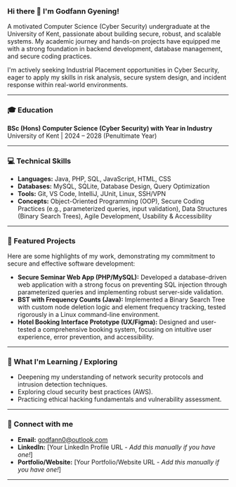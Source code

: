 ### Hi there 👋 I'm Godfann Gyening!

A motivated Computer Science (Cyber Security) undergraduate at the University of Kent, passionate about building secure, robust, and scalable systems. My academic journey and hands-on projects have equipped me with a strong foundation in backend development, database management, and secure coding practices.

I'm actively seeking Industrial Placement opportunities in Cyber Security, eager to apply my skills in risk analysis, secure system design, and incident response within real-world environments.

---

### 🎓 Education

**BSc (Hons) Computer Science (Cyber Security) with Year in Industry**  
University of Kent | 2024 – 2028 (Penultimate Year)

---

### 💻 Technical Skills

*   **Languages:** Java, PHP, SQL, JavaScript, HTML, CSS
*   **Databases:** MySQL, SQLite, Database Design, Query Optimization
*   **Tools:** Git, VS Code, IntelliJ, JUnit, Linux, SSH/VPN
*   **Concepts:** Object-Oriented Programming (OOP), Secure Coding Practices (e.g., parameterized queries, input validation), Data Structures (Binary Search Trees), Agile Development, Usability & Accessibility

---

### 🚀 Featured Projects

Here are some highlights of my work, demonstrating my commitment to secure and effective software development:

*   **Secure Seminar Web App (PHP/MySQL):** Developed a database-driven web application with a strong focus on preventing SQL injection through parameterized queries and implementing robust server-side validation.
*   **BST with Frequency Counts (Java):** Implemented a Binary Search Tree with custom node deletion logic and element frequency tracking, tested rigorously in a Linux command-line environment.
*   **Hotel Booking Interface Prototype (UX/Figma):** Designed and user-tested a comprehensive booking system, focusing on intuitive user experience, error prevention, and accessibility.

---

### 🌱 What I'm Learning / Exploring

*   Deepening my understanding of network security protocols and intrusion detection techniques.
*   Exploring cloud security best practices (AWS).
*   Practicing ethical hacking fundamentals and vulnerability assessment.

---

### 🤝 Connect with me

*   **Email:** godfann0@outlook.com
*   **LinkedIn:** [Your LinkedIn Profile URL - *Add this manually if you have one!*]
*   **Portfolio/Website:** [Your Portfolio/Website URL - *Add this manually if you have one!*]

---

<!--
**Godfann-Gyening/Godfann-Gyening** is a ✨ _special_ ✨ repository because its `README.md` (this file) appears on your GitHub profile.

Here are some ideas to get you started:

- 🔭 I’m currently working on ...
- 🌱 I’m currently learning ...
- 👯 I’m looking to collaborate on ...
- 🤔 I’m looking for help with ...
- 💬 Ask me about ...
- 📫 How to reach me: ...
- 😄 Pronouns: ...
- ⚡ Fun fact: ...
-->
